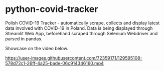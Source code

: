 # python-covid-tracker
Polish COVID-19 Tracker - automatically scrape, collects and display latest data involved with COVID-19 in Poland.
Data is being displayed through Streamlit Web App, beforehand scraped through Selenium Webdriver and parsed in pandas.

Showcase on the video below.


https://user-images.githubusercontent.com/72359171/129595108-578d72c1-26ff-4a25-bade-06c914346160.mp4



